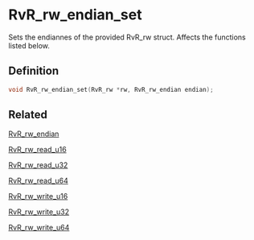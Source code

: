 # RvR_rw_endian_set

Sets the endiannes of the provided RvR_rw struct. Affects the functions listed below.

## Definition

```c
void RvR_rw_endian_set(RvR_rw *rw, RvR_rw_endian endian);
```

## Related

[RvR_rw_endian](/rvr/rvr/rw_endian)

[RvR_rw_read_u16](/rvr/rvr/rw_read_u16)

[RvR_rw_read_u32](/rvr/rvr/rw_read_u32)

[RvR_rw_read_u64](/rvr/rvr/rw_read_u64)

[RvR_rw_write_u16](/rvr/rvr/rw_write_u16)

[RvR_rw_write_u32](/rvr/rvr/rw_write_u32)

[RvR_rw_write_u64](/rvr/rvr/rw_write_u64)
